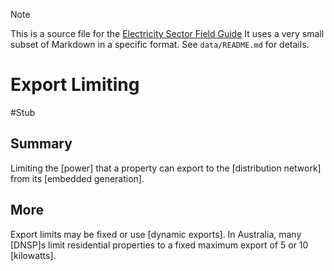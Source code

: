 > [!NOTE] 
> This is a source file for the [Electricity Sector Field Guide](https://grahamlea.github.io/Electricity-Sector-Field-Guide/)
> It uses a very small subset of Markdown in a specific format.
> See `data/README.md` for details.

# Export Limiting
#Stub


## Summary

Limiting the [power] that a property can export to the [distribution network] from its [embedded generation].


## More

Export limits may be fixed or use [dynamic exports].
In Australia, many [DNSP]s limit residential properties to a fixed maximum export of 5 or 10 [kilowatts].


